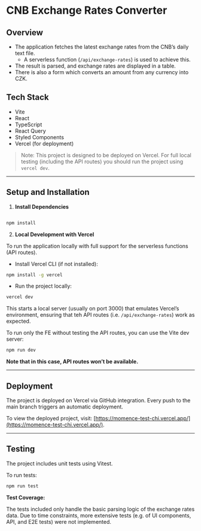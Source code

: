 # CNB Exchange Rates Converter
## Overview
- The application fetches the latest exchange rates from the CNB’s daily text file. 
  - A serverless function (`/api/exchange-rates`) is used to achieve this.
- The result is parsed, and exchange rates are displayed in a table.
- There is also a form which converts an amount from any currency into CZK.

## Tech Stack

- Vite
- React
- TypeScript
- React Query
- Styled Components
- Vercel (for deployment)

> Note: This project is designed to be deployed on Vercel. For full local testing (including the API routes) you should run the project using `vercel dev`.

---

## Setup and Installation

1. **Install Dependencies**
```bash

npm install
```
2. **Local Development with Vercel**

To run the application locally with full support for the serverless functions (API routes).

- Install Vercel CLI (if not installed):

```bash
npm install -g vercel
```
- Run the project locally:
```bash
vercel dev
```
This starts a local server (usually on port 3000) that emulates Vercel’s environment, ensuring that teh API routes (i.e.    `/api/exchange-rates`) work as expected. 

To run only the FE without testing the API routes, you can use the Vite dev server:
```bash
npm run dev
```
**Note that in this case, API routes won’t be available.**

---
## Deployment

The project is deployed on Vercel via GitHub integration. Every push to the main branch triggers an automatic deployment.

To view the deployed project, visit: [https://momence-test-chi.vercel.app/](https://momence-test-chi.vercel.app/).

---
## Testing

The project includes unit tests using Vitest.

To run tests:
```bash
npm run test
```
**Test Coverage:**

The tests included only handle the basic parsing logic of the exchange rates data.
Due to time constraints, more extensive tests (e.g. of UI components, API, and E2E tests) were not implemented.
